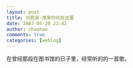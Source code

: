 ```yaml
---
layout: post
title: 刘若英-原来你也在这里
date: 2007-05-20 23:42
author: zhaohao
comments: true
categories: [weblog]
---
```

在曾经那段在图书馆的日子里，经常听的的一首歌。   